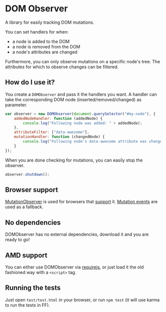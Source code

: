 # DOM Observer

A library for easily tracking DOM mutations.

You can set handlers for when:

* a node is added to the DOM
* a node is removed from the DOM
* a node's attributes are changed

Furthermore, you can only observe mutations on a specific node's tree.
The attributes for which to observe changes can be filtered.

## How do I use it?

You create a `DOMObserver` and pass it the handlers you want. A handler can
take the corresponding DOM node (inserted/removed/changed) as
parameter.

```javascript
var observer = new DOMObserver(document.querySelector("#my-node"), {
    addedNodeHandler: function (addedNode) {
        console.log("Following node was added: " + addedNode);
    },
    attributeFilter: ["data-awesome"],
    mutationHandler: function (changedNode) {
        console.log("Following node's data-awesome attribute was changed: " + changedNode);
    }
});
```


When you are done checking for mutations, you can easily stop the observer.

```javascript
observer.shutdown();
```

## Browser support

[MutationObserver](https://developer.mozilla.org/en/docs/Web/API/MutationObserver)
is used for browsers that [support](http://caniuse.com/mutationobserver) it.
[Mutation events](https://developer.mozilla.org/en-US/docs/Web/Guide/Events/Mutation_events)
are used as a fallback.

## No dependencies

DOMObserver has no external dependencies, download it and you are ready to go!

## AMD support

You can either use DOMObserver via [requirejs](http://requirejs.org/), or just
load it the old fashioned way with a `<script>` tag.

## Running the tests

Just open `test/test.html` in your browser, or run `npm test` (it will use
karma to run the tests in FF).

